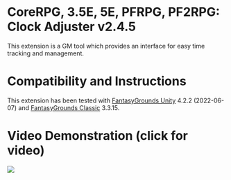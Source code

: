 # CoreRPG, 3.5E, 5E, PFRPG, PF2RPG: Clock Adjuster v2.4.5
This extension is a GM tool which provides an interface for easy time tracking and management.

# Compatibility and Instructions
This extension has been tested with [FantasyGrounds Unity](https://www.fantasygrounds.com/home/FantasyGroundsUnity.php) 4.2.2 (2022-06-07) and
[FantasyGrounds Classic](https://www.fantasygrounds.com/home/FantasyGroundsClassic.php) 3.3.15.

# Video Demonstration (click for video)
[<img src="https://i.ytimg.com/vi_webp/hb_W5wNN_6g/hqdefault.webp">](https://www.youtube.com/watch?v=hb_W5wNN_6g)
